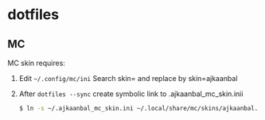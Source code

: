 # dotfiles

## MC


MC skin requires:

1. Edit ``` ~/.config/mc/ini ```
Search skin= and replace by
    skin=ajkaanbal

2. After ``` dotfiles --sync ``` create symbolic link to .ajkaanbal_mc_skin.inii
    
    ```bash
    $ ln -s ~/.ajkaanbal_mc_skin.ini ~/.local/share/mc/skins/ajkaanbal.ini
    ```

